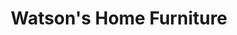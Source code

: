 ---
title: "Watson's Home Furniture"
url: /muscle-shoals/watsons-home-furniture/
shop: furniture
---